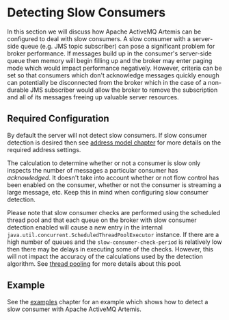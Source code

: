 # Detecting Slow Consumers

In this section we will discuss how Apache ActiveMQ Artemis can be configured to deal
with slow consumers. A slow consumer with a server-side queue (e.g. JMS
topic subscriber) can pose a significant problem for broker performance.
If messages build up in the consumer's server-side queue then memory
will begin filling up and the broker may enter paging mode which would
impact performance negatively. However, criteria can be set so that
consumers which don't acknowledge messages quickly enough can
potentially be disconnected from the broker which in the case of a
non-durable JMS subscriber would allow the broker to remove the
subscription and all of its messages freeing up valuable server
resources.

## Required Configuration

By default the server will not detect slow consumers. If slow consumer
detection is desired then see [address model chapter](address-model.md)
for more details on the required address settings.

The calculation to determine whether or not a consumer is slow only
inspects the number of messages a particular consumer has
*acknowledged*. It doesn't take into account whether or not flow control
has been enabled on the consumer, whether or not the consumer is
streaming a large message, etc. Keep this in mind when configuring slow
consumer detection.

Please note that slow consumer checks are performed using the scheduled
thread pool and that each queue on the broker with slow consumer
detection enabled will cause a new entry in the internal
`java.util.concurrent.ScheduledThreadPoolExecutor` instance. If there
are a high number of queues and the `slow-consumer-check-period` is
relatively low then there may be delays in executing some of the checks.
However, this will not impact the accuracy of the calculations used by
the detection algorithm. See [thread pooling](thread-pooling.md) for more details about this pool.

## Example

See the [examples](examples.md) chapter for an example which shows how to detect a slow consumer
with Apache ActiveMQ Artemis.
